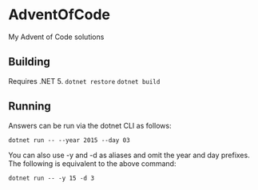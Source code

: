 # AdventOfCode
My Advent of Code solutions

## Building
Requires .NET 5.
`dotnet restore`
`dotnet build`

## Running
Answers can be run via the dotnet CLI as follows:

`dotnet run -- --year 2015 --day 03`

You can also use -y and -d as aliases and omit the year and day prefixes. The following is equivalent to the above command:

`dotnet run -- -y 15 -d 3`
